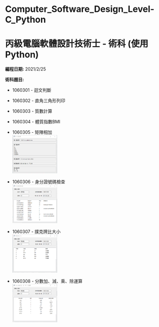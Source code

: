 # Computer_Software_Design_Level-C_Python

# 丙級電腦軟體設計技術士 - 術科 (使用 Python)

**編程日期:** 2021/2/25

**術科題目:**

* 1060301 - 迴文判斷 
* 1060302 - 直角三角形列印
* 1060303 - 質數計算
* 1060304 - 體質指數BMI
* 1060305 - 矩陣相加  
  <img src="CSD_Level-C_1060301-5.png" width="30%" height="30%" alt="題1~5">

* 1060306 - 身分證號碼檢查  
  <img src="CSD_Level-C_1060306.png" width="30%" height="30%" alt="題6">

* 1060307 - 撲克牌比大小  
  <img src="CSD_Level-C_1060307.png" width="30%" height="30%" alt="題7">

* 1060308 - 分數加、減、乘、除運算  
  <img src="CSD_Level-C_1060308.png" width="30%" height="30%" alt="題8">

